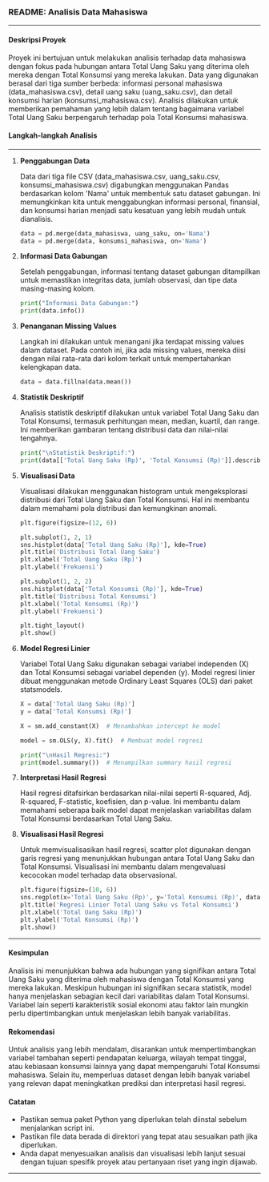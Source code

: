 ### README: Analisis Data Mahasiswa

---

#### Deskripsi Proyek

Proyek ini bertujuan untuk melakukan analisis terhadap data mahasiswa dengan fokus pada hubungan antara Total Uang Saku yang diterima oleh mereka dengan Total Konsumsi yang mereka lakukan. Data yang digunakan berasal dari tiga sumber berbeda: informasi personal mahasiswa (data_mahasiswa.csv), detail uang saku (uang_saku.csv), dan detail konsumsi harian (konsumsi_mahasiswa.csv). Analisis dilakukan untuk memberikan pemahaman yang lebih dalam tentang bagaimana variabel Total Uang Saku berpengaruh terhadap pola Total Konsumsi mahasiswa.

#### Langkah-langkah Analisis

---

1. **Penggabungan Data**

   Data dari tiga file CSV (data_mahasiswa.csv, uang_saku.csv, konsumsi_mahasiswa.csv) digabungkan menggunakan Pandas berdasarkan kolom 'Nama' untuk membentuk satu dataset gabungan. Ini memungkinkan kita untuk menggabungkan informasi personal, finansial, dan konsumsi harian menjadi satu kesatuan yang lebih mudah untuk dianalisis.

   ```python
   data = pd.merge(data_mahasiswa, uang_saku, on='Nama')
   data = pd.merge(data, konsumsi_mahasiswa, on='Nama')
   ```

2. **Informasi Data Gabungan**

   Setelah penggabungan, informasi tentang dataset gabungan ditampilkan untuk memastikan integritas data, jumlah observasi, dan tipe data masing-masing kolom.

   ```python
   print("Informasi Data Gabungan:")
   print(data.info())
   ```

3. **Penanganan Missing Values**

   Langkah ini dilakukan untuk menangani jika terdapat missing values dalam dataset. Pada contoh ini, jika ada missing values, mereka diisi dengan nilai rata-rata dari kolom terkait untuk mempertahankan kelengkapan data.

   ```python
   data = data.fillna(data.mean())
   ```

4. **Statistik Deskriptif**

   Analisis statistik deskriptif dilakukan untuk variabel Total Uang Saku dan Total Konsumsi, termasuk perhitungan mean, median, kuartil, dan range. Ini memberikan gambaran tentang distribusi data dan nilai-nilai tengahnya.

   ```python
   print("\nStatistik Deskriptif:")
   print(data[['Total Uang Saku (Rp)', 'Total Konsumsi (Rp)']].describe())
   ```

5. **Visualisasi Data**

   Visualisasi dilakukan menggunakan histogram untuk mengeksplorasi distribusi dari Total Uang Saku dan Total Konsumsi. Hal ini membantu dalam memahami pola distribusi dan kemungkinan anomali.

   ```python
   plt.figure(figsize=(12, 6))

   plt.subplot(1, 2, 1)
   sns.histplot(data['Total Uang Saku (Rp)'], kde=True)
   plt.title('Distribusi Total Uang Saku')
   plt.xlabel('Total Uang Saku (Rp)')
   plt.ylabel('Frekuensi')

   plt.subplot(1, 2, 2)
   sns.histplot(data['Total Konsumsi (Rp)'], kde=True)
   plt.title('Distribusi Total Konsumsi')
   plt.xlabel('Total Konsumsi (Rp)')
   plt.ylabel('Frekuensi')

   plt.tight_layout()
   plt.show()
   ```

6. **Model Regresi Linier**

   Variabel Total Uang Saku digunakan sebagai variabel independen (X) dan Total Konsumsi sebagai variabel dependen (y). Model regresi linier dibuat menggunakan metode Ordinary Least Squares (OLS) dari paket statsmodels.

   ```python
   X = data['Total Uang Saku (Rp)']
   y = data['Total Konsumsi (Rp)']

   X = sm.add_constant(X)  # Menambahkan intercept ke model

   model = sm.OLS(y, X).fit()  # Membuat model regresi

   print("\nHasil Regresi:")
   print(model.summary())  # Menampilkan summary hasil regresi
   ```

7. **Interpretasi Hasil Regresi**

   Hasil regresi ditafsirkan berdasarkan nilai-nilai seperti R-squared, Adj. R-squared, F-statistic, koefisien, dan p-value. Ini membantu dalam memahami seberapa baik model dapat menjelaskan variabilitas dalam Total Konsumsi berdasarkan Total Uang Saku.

8. **Visualisasi Hasil Regresi**

   Untuk memvisualisasikan hasil regresi, scatter plot digunakan dengan garis regresi yang menunjukkan hubungan antara Total Uang Saku dan Total Konsumsi. Visualisasi ini membantu dalam mengevaluasi kecocokan model terhadap data observasional.

   ```python
   plt.figure(figsize=(10, 6))
   sns.regplot(x='Total Uang Saku (Rp)', y='Total Konsumsi (Rp)', data=data, line_kws={'color': 'red'})
   plt.title('Regresi Linier Total Uang Saku vs Total Konsumsi')
   plt.xlabel('Total Uang Saku (Rp)')
   plt.ylabel('Total Konsumsi (Rp)')
   plt.show()
   ```

---

#### Kesimpulan

Analisis ini menunjukkan bahwa ada hubungan yang signifikan antara Total Uang Saku yang diterima oleh mahasiswa dengan Total Konsumsi yang mereka lakukan. Meskipun hubungan ini signifikan secara statistik, model hanya menjelaskan sebagian kecil dari variabilitas dalam Total Konsumsi. Variabel lain seperti karakteristik sosial ekonomi atau faktor lain mungkin perlu dipertimbangkan untuk menjelaskan lebih banyak variabilitas.

#### Rekomendasi

Untuk analisis yang lebih mendalam, disarankan untuk mempertimbangkan variabel tambahan seperti pendapatan keluarga, wilayah tempat tinggal, atau kebiasaan konsumsi lainnya yang dapat mempengaruhi Total Konsumsi mahasiswa. Selain itu, memperluas dataset dengan lebih banyak variabel yang relevan dapat meningkatkan prediksi dan interpretasi hasil regresi.

#### Catatan

- Pastikan semua paket Python yang diperlukan telah diinstal sebelum menjalankan script ini.
- Pastikan file data berada di direktori yang tepat atau sesuaikan path jika diperlukan.
- Anda dapat menyesuaikan analisis dan visualisasi lebih lanjut sesuai dengan tujuan spesifik proyek atau pertanyaan riset yang ingin dijawab.

---
